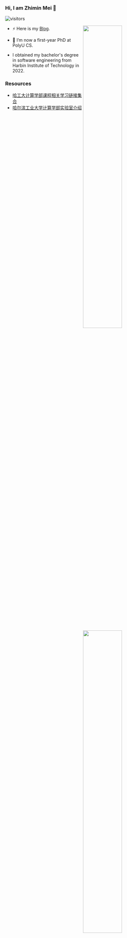### Hi, I am Zhimin Mei 👋

![visitors](https://visitor-badge.glitch.me/badge?page_id=github.com.mzm1183710118)


<img align="right" width="50%" src="https://github-readme-stats.vercel.app/api?username=mzm1183710118&show_icons=true">

<img align="right" width="50%" src="https://github-readme-stats.vercel.app/api/top-langs/?username=mzm1183710118&layout=compact">

- ⚡ Here is my [Blog](https://blog.csdn.net/alanwalker1?spm=1010.2135.3001.5343).

- 🔭 I’m now a first-year PhD at PolyU CS.
- I obtained my bachelor's degree in software engineering from Harbin Institute of Technology in 2022.

### Resources

- [哈工大计算学部课程相关学习链接集合](https://github.com/gzn00417/HIT-CS-Courses)
- [哈尔滨工业大学计算学部实验室介绍](https://github.com/gzn00417/HIT-CS-Labs)

<!--
**mzm1183710118/mzm1183710118** is a ✨ _special_ ✨ repository because its `README.md` (this file) appears on your GitHub profile.

Here are some ideas to get you started:

- 🔭 I’m currently working on ...
- 🌱 I’m currently learning ...
- 👯 I’m looking to collaborate on ...
- 🤔 I’m looking for help with ...
- 💬 Ask me about ...
- 📫 How to reach me: ...
- 😄 Pronouns: ...
- ⚡ Fun fact: ...
-->
